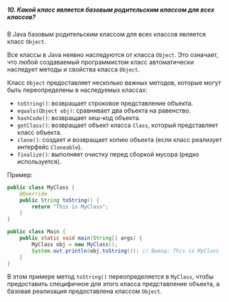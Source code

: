 ##### 10. Какой класс является базовым родительским классом для всех классов?

В Java базовым родительским классом для всех классов является класс `Object`.

Все классы в Java неявно наследуются от класса `Object`. Это означает, что любой создаваемый программистом класс автоматически наследует методы и свойства класса `Object`.

Класс `Object` предоставляет несколько важных методов, которые могут быть переопределены в наследуемых классах:

- `toString()`: возвращает строковое представление объекта.
- `equals(Object obj)`: сравнивает два объекта на равенство.
- `hashCode()`: возвращает хеш-код объекта.
- `getClass()`: возвращает объект класса `Class`, который представляет класс объекта.
- `clone()`: создает и возвращает копию объекта (если класс реализует интерфейс `Cloneable`).
- `finalize()`: выполняет очистку перед сборкой мусора (редко используется).

Пример:

```java
public class MyClass {
    @Override
    public String toString() {
        return "This is MyClass";
    }
}

public class Main {
    public static void main(String[] args) {
        MyClass obj = new MyClass();
        System.out.println(obj.toString()); // Вывод: This is MyClass
    }
}
```

В этом примере метод `toString()` переопределяется в `MyClass`, чтобы предоставить специфичное для этого класса представление объекта, а базовая реализация предоставлена классом `Object`.